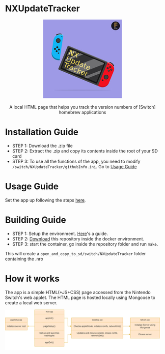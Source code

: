 # NXUpdateTracker
<p align="center">
  <img src="/icon.jpg" alt="NXUpdateTracker icon">
  <br><br>
  A local HTML page that helps you track the version numbers of [Switch] homebrew applications
</p>

# Installation Guide
- STEP 1: Download the .zip file
- STEP 2: Extract the .zip and copy its contents inside the root of your SD card
- STEP 3: To use all the functions of the app, you need to modify `/switch/NXUpdateTracker/githubInfo.ini`. Go to [Usage Guide](https://github.com/F-l-a/NXUpdateTracker#usageguide)

# Usage Guide
Set the app up following the steps [here](https://github.com/F-l-a/NXUpdateTracker/blob/main/Guides/README.md).

# Building Guide
- STEP 1: Setup the environment. [Here](https://blog.teamneptune.net/getting-started-with-nintendo-switch-homebrew-development/)'s a guide.
- STEP 2: [Download](https://github.com/F-l-a/NXUpdateTracker/archive/refs/heads/main.zip) this repository inside the docker environment.
- STEP 3: start the container, go inside the repository folder and run `make`.

This will create a `open_and_copy_to_sd/switch/NXUpdateTracker` folder containing the .nro

# How it works
The app is a simple HTML(+JS+CSS) page accessed from the Nintendo Switch's web applet. The HTML page is hosted locally using Mongoose to create a local web server.
<p align="center">
  <img src="/Guides/logic.png" alt="Logic diagram">
</p>
